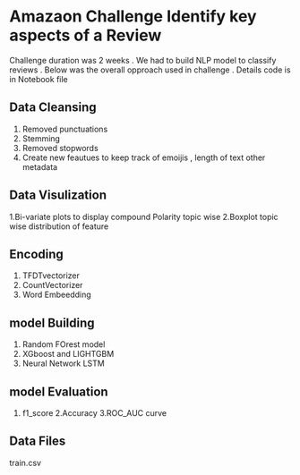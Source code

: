 # Amazaon Challenge Identify key aspects of a Review

Challenge duration was 2 weeks . We had to build NLP model to classify reviews . Below was the overall opproach used in challenge . Details code is in Notebook file 

## Data Cleansing
 1. Removed punctuations
 2. Stemming
 3. Removed stopwords
 4. Create new feautues to keep track of emoijis , length of text other metadata 

## Data Visulization
1.Bi-variate plots to display compound Polarity topic wise
2.Boxplot topic wise distribution of feature

## Encoding
1. TFDTvectorizer
2. CountVectorizer
3. Word Embeedding

## model Building
1. Random FOrest model
2. XGboost and LIGHTGBM
3. Neural Network LSTM 

## model Evaluation 
1. f1_score
2.Accuracy
3.ROC_AUC curve

## Data Files
train.csv

 

